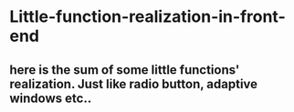# Little-function-realization-in-front-end
## here is the sum of some little functions' realization. Just like radio button, adaptive windows etc..
